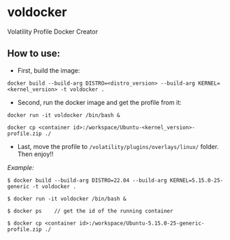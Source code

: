 # voldocker
Volatility Profile Docker Creator

## **How to use**:
+ First, build the image:

```
docker build --build-arg DISTRO=<distro_version> --build-arg KERNEL=<kernel_version> -t voldocker .
```

+ Second, run the docker image and get the profile from it:

```
docker run -it voldocker /bin/bash &

docker cp <container id>:/workspace/Ubuntu-<kernel_version>-profile.zip ./
```

+ Last, move the profile to `/volatility/plugins/overlays/linux/` folder. Then enjoy!!


*Example:* 

```
$ docker build --build-arg DISTRO=22.04 --build-arg KERNEL=5.15.0-25-generic -t voldocker .

$ docker run -it voldocker /bin/bash &

$ docker ps    // get the id of the running container

$ docker cp <container id>:/workspace/Ubuntu-5.15.0-25-generic-profile.zip ./
```